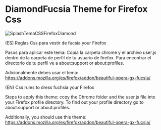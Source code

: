 # DiamondFucsia Theme for Firefox Css

![SplashTemaCSSFirefoxDiamond](https://user-images.githubusercontent.com/22057609/116797908-2cf2ae80-aab0-11eb-8e9f-78eb4e7f5788.png)

(ES) Reglas Css para vestir de fucsia your Firefox

Pasos para aplicar este tema: Copia la carpeta chrome y el archivo user.js dentro de la carpeta de perfil de tu usuario de firefox. Para encontrar el directorio de tu perfil ve a about:support or about:profiles.

Adicionalmente debes usar el tema: https://addons.mozilla.org/es/firefox/addon/beautiful-opera-gx-fucsia/

(EN) Css rules to dress fuchsia your Firefox

Steps to apply this theme: copy the Chrome folder and the user.js file into your Firefox profile directory. To find out your profile directory go to about:support or about:profiles.

Additionally, you should use this theme: https://addons.mozilla.org/es/firefox/addon/beautiful-opera-gx-fucsia/
